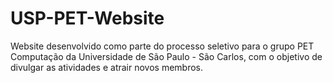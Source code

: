 # USP-PET-Website
Website desenvolvido como parte do processo seletivo para o grupo PET Computação da Universidade de São Paulo - São Carlos, com o objetivo de divulgar as atividades e atrair novos membros.  
